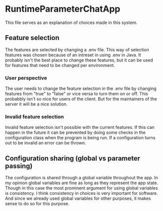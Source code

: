 # RuntimeParameterChatApp
This file serves as an explanation of choices made in this system.

## Feature selection
The features are selected by changing a .env file. This way of selection features was chosen because of an intreset in using .env in Java. It probably isn't the best place to change these features, but it can be used for features that need to be changed per environment.

### User perspective
The user needs to change the feature selection in the .env file by changing features from "true" to "false" or vice versa to turn them on or off. This probabbly isn't so nice for users of the client. But for the maintainers of the server it will be a nice solution.

### Invalid feature selection
Invalid feature selection isn't possible with the current features. If this can happen in the future it can be prevented by doing some checks in the configuration class when the program is being run. If a configuration turns out to be invalid an error can be thrown.

## Configuration sharing (global vs parameter passing)
The configuration is shared through a global variable throughout the app. In my opinion global variables are fine as long as they represent the app state. Though in this case the most prominent argument for using global variables is consistency. I think consistency in choices is very important for software. And since we already used global variables for other purposes, it makes sense to do so for this purpose.